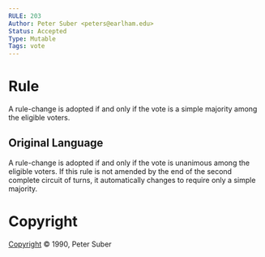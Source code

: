 ```yaml
---
RULE: 203
Author: Peter Suber <peters@earlham.edu>
Status: Accepted
Type: Mutable
Tags: vote
---
```


# Rule

A rule-change is adopted if and only if the vote is a simple majority among the eligible voters.

## Original Language

A rule-change is adopted if and only if the vote is unanimous among the eligible voters. If this rule is not amended by the end of the second complete circuit of turns, it automatically changes to require only a simple majority.

# Copyright

[Copyright](http://legacy.earlham.edu/~peters/copyrite.htm) © 1990, Peter Suber
